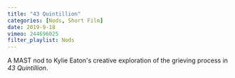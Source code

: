 ```yaml
---
title: "43 Quintillion"
categories: [Nods, Short Film]
date: 2019-9-18
vimeo: 244696025
filter_playlist: Nods
---
```


A MAST nod to Kylie Eaton's creative exploration of the grieving process in _43 Quintillion_.
